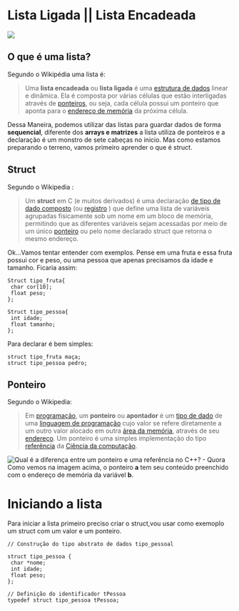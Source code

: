 # Lista Ligada || Lista Encadeada 
 
![](https://upload.wikimedia.org/wikipedia/commons/thumb/1/1b/C_language_linked_list.png/438px-C_language_linked_list.png)



## O que é uma lista?

Segundo o Wikipédia uma lista é:
>Uma **lista encadeada** ou **lista ligada** é uma [estrutura de dados](https://pt.wikipedia.org/wiki/Estrutura_de_dados "Estrutura de dados") linear e dinâmica. Ela é composta por várias células que estão interligadas através de [ponteiros](https://pt.wikipedia.org/wiki/Ponteiro_(programa%C3%A7%C3%A3o) "Ponteiro (programação)"), ou seja, cada célula possui um ponteiro que aponta para o [endereço de memória](https://pt.wikipedia.org/wiki/Endere%C3%A7o_(mem%C3%B3ria) "Endereço (memória)") da próxima célula.
>
Dessa Maneira, podemos utilizar das listas para guardar dados de forma **sequencial**, diferente dos **arrays e matrizes** a lista utiliza de ponteiros e a declaração é um monstro de sete cabeças no inicio. Mas como estamos preparando o terreno, vamos primeiro aprender o que é struct.

## Struct

Segundo o Wikipedia :

>Um **struct** em C (e muitos derivados) é uma declaração [de tipo de dado composto](https://en.wikipedia.org/wiki/Composite_data_type "Tipo de dados compostos") (ou [registro](https://en.wikipedia.org/wiki/Record_(computer_science) "Record (ciência da computação)") ) que define uma lista de variáveis ​​agrupadas fisicamente sob um nome em um bloco de memória, permitindo que as diferentes variáveis ​​sejam acessadas por meio de um único [ponteiro](https://en.wikipedia.org/wiki/Pointer_(computer_programming) "Ponteiro (programação de computador)") ou pelo nome declarado struct que retorna o mesmo endereço.
>
Ok...Vamos tentar entender com exemplos.
Pense em uma fruta e essa fruta possui cor e peso, ou uma pessoa que apenas precisamos da idade e tamanho. Ficaria assim:
```
Struct tipo_fruta{   
 char cor[10];		     
 float peso;		       
};					      

Struct tipo_pessoa{
 int idade;
 float tamanho;
};

```
Para declarar é bem simples:
```
struct tipo_fruta maça; 
struct tipo_pessoa pedro;
```

## Ponteiro
Segundo o Wikipedia:
>Em [programação](https://pt.wikipedia.org/wiki/Programa%C3%A7%C3%A3o_de_computadores "Programação de computadores"), um **ponteiro** ou **apontador** é um [tipo de dado](https://pt.wikipedia.org/wiki/Tipo_de_dado "Tipo de dado") de uma [linguagem de programação](https://pt.wikipedia.org/wiki/Linguagem_de_programa%C3%A7%C3%A3o "Linguagem de programação") cujo valor se refere diretamente a um outro valor alocado em outra [área da memória](https://pt.wikipedia.org/wiki/Mem%C3%B3ria_(computador) "Memória (computador)"), através de seu [endereço](https://pt.wikipedia.org/wiki/Endere%C3%A7o_(mem%C3%B3ria) "Endereço (memória)"). Um ponteiro é uma simples implementação do tipo [referência](https://pt.wikipedia.org/wiki/Refer%C3%AAncia_(ci%C3%AAncia_da_computa%C3%A7%C3%A3o)) da [Ciência da computação](https://pt.wikipedia.org/wiki/Ci%C3%AAncia_da_computa%C3%A7%C3%A3o "Ciência da computação").
>
![Qual é a diferença entre um ponteiro e uma referência no C++? - Quora](https://qph.fs.quoracdn.net/main-qimg-a81105b7b125fe50cad407639661894a)
Como vemos na imagem acima, o ponteiro **a** tem seu conteúdo preenchido com o endereço de memória da variável **b**.

# Iniciando a lista
Para iniciar a lista primeiro preciso criar o struct,vou usar como exemoplo um struct com um valor e um ponteiro.
```
// Construção do tipo abstrato de dados tipo_pessoal 

struct tipo_pessoa {  
 char *nome;  
 int idade;  
 float peso;  
};  
  
// Definição do identificador tPessoa 
typedef struct tipo_pessoa tPessoa;
```
